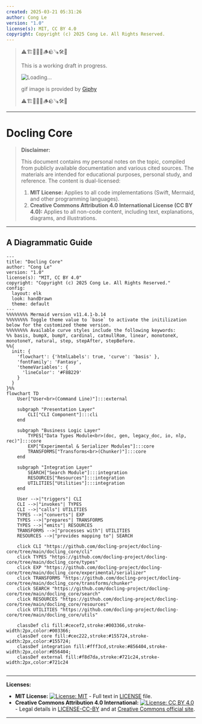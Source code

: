 ```yaml
---
created: 2025-03-21 05:31:26
author: Cong Le
version: "1.0"
license(s): MIT, CC BY 4.0
copyright: Copyright (c) 2025 Cong Le. All Rights Reserved.
---
```



> ⚠️🏗️🚧🦺🧱🪵🪨🪚🛠️👷
> 
> This is a working draft in progress.
> 
> ![Loading...](https://media1.giphy.com/media/v1.Y2lkPTc5MGI3NjExNTIzMjFxZmYwcXBqeGZ0eWR4cXduOGtndzlrZXNjOWd4eDl1YTRjMyZlcD12MV9pbnRlcm5hbF9naWZfYnlfaWQmY3Q9Zw/Kn5YFlengdRmw/giphy.gif)
> 
> gif image is provided by [Giphy](https://giphy.com)
> 
> ⚠️🏗️🚧🦺🧱🪵🪨🪚🛠️👷

----


# Docling Core
> **Disclaimer:**
>
> This document contains my personal notes on the topic,
> compiled from publicly available documentation and various cited sources.
> The materials are intended for educational purposes, personal study, and reference.
> The content is dual-licensed:
> 1. **MIT License:** Applies to all code implementations (Swift, Mermaid, and other programming languages).
> 2. **Creative Commons Attribution 4.0 International License (CC BY 4.0):** Applies to all non-code content, including text, explanations, diagrams, and illustrations.
---


## A Diagrammatic Guide 



```mermaid
---
title: "Docling Core"
author: "Cong Le"
version: "1.0"
license(s): "MIT, CC BY 4.0"
copyright: "Copyright (c) 2025 Cong Le. All Rights Reserved."
config:
  layout: elk
  look: handDrawn
  theme: default
---
%%%%%%%% Mermaid version v11.4.1-b.14
%%%%%%%% Toggle theme value to `base` to activate the initilization below for the customized theme version.
%%%%%%%% Available curve styles include the following keywords:
%% basis, bumpX, bumpY, cardinal, catmullRom, linear, monotoneX, monotoneY, natural, step, stepAfter, stepBefore.
%%{
  init: {
    'flowchart': {'htmlLabels': true, 'curve': 'basis' },
    'fontFamily': 'Fantasy',
    'themeVariables': {
      'lineColor': '#F8B229'
    }
  }
}%%
flowchart TD
    User["User<br>(Command Line)"]:::external

    subgraph "Presentation Layer"
        CLI["CLI Component"]:::cli
    end

    subgraph "Business Logic Layer"
        TYPES["Data Types Module<br>(doc, gen, legacy_doc, io, nlp, rec)"]:::core
        EXP["Experimental & Serializer Modules"]:::core
        TRANSFORMS["Transforms<br>(Chunker)"]:::core
    end

    subgraph "Integration Layer"
        SEARCH["Search Module"]:::integration
        RESOURCES["Resources"]:::integration
        UTILITIES["Utilities"]:::integration
    end

    User -->|"triggers"| CLI
    CLI -->|"invokes"| TYPES
    CLI -->|"calls"| UTILITIES
    TYPES -->|"converts"| EXP
    TYPES -->|"prepares"| TRANSFORMS
    TYPES -->|"emits"| RESOURCES
    TRANSFORMS -->|"processes with"| UTILITIES
    RESOURCES -->|"provides mapping to"| SEARCH

    click CLI "https://github.com/docling-project/docling-core/tree/main/docling_core/cli"
    click TYPES "https://github.com/docling-project/docling-core/tree/main/docling_core/types"
    click EXP "https://github.com/docling-project/docling-core/tree/main/docling_core/experimental/serializer"
    click TRANSFORMS "https://github.com/docling-project/docling-core/tree/main/docling_core/transforms/chunker"
    click SEARCH "https://github.com/docling-project/docling-core/tree/main/docling_core/search"
    click RESOURCES "https://github.com/docling-project/docling-core/tree/main/docling_core/resources"
    click UTILITIES "https://github.com/docling-project/docling-core/tree/main/docling_core/utils"

    classDef cli fill:#cecef2,stroke:#003366,stroke-width:2px,color:#003366;
    classDef core fill:#cec222,stroke:#155724,stroke-width:2px,color:#155724;
    classDef integration fill:#fff3cd,stroke:#856404,stroke-width:2px,color:#856404;
    classDef external fill:#f8d7da,stroke:#721c24,stroke-width:2px,color:#721c24
    
```





---
**Licenses:**

- **MIT License:**  [![License: MIT](https://img.shields.io/badge/License-MIT-yellow.svg)](LICENSE) - Full text in [LICENSE](LICENSE) file.
- **Creative Commons Attribution 4.0 International:** [![License: CC BY 4.0](https://licensebuttons.net/l/by/4.0/88x31.png)](LICENSE-CC-BY) - Legal details in [LICENSE-CC-BY](LICENSE-CC-BY) and at [Creative Commons official site](http://creativecommons.org/licenses/by/4.0/).

---
